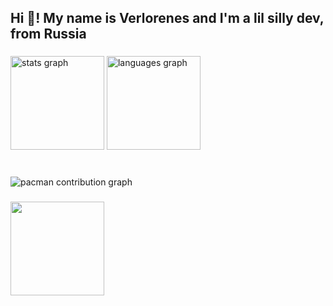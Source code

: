<h2 align="left">Hi 👋! My name is Verlorenes and I'm a lil silly dev, from Russia</h2>

###

<div/> <align="center">
  <img src="https://github-readme-stats.vercel.app/api?username=verlorenes&hide_title=false&hide_rank=false&show_icons=true&include_all_commits=true&count_private=true&disable_animations=false&theme=rose_pine&locale=en&hide_border=false&order=1&custom_title=My%20lil%20stats" height="150" alt="stats graph"  />
  <img src="https://github-readme-stats.vercel.app/api/top-langs?username=verlorenes&locale=en&hide_title=false&layout=compact&card_width=320&langs_count=5&theme=rose_pine&hide_border=false&order=2&custom_title=Languages%20I%20love" height="150" alt="languages graph"  />
</div>

###

<br clear="both">

<picture>
  <source media="(prefers-color-scheme: dark)" srcset="https://raw.githubusercontent.com/verlorenes/verlorenes/output/pacman-contribution-graph-dark.svg">
  <source media="(prefers-color-scheme: light)" srcset="https://raw.githubusercontent.com/verlorenes/verlorenes/output/pacman-contribution-graph.svg">
  <img alt="pacman contribution graph" src="https://raw.githubusercontent.com/verlorenes/verlorenes/output/pacman-contribution-graph.svg">
</picture>

###

###

<img align="left" height="150" src="https://i.imgflip.com/65efzo.gif"  />
